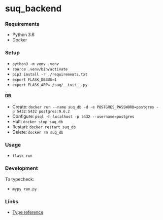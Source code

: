 # suq_backend

### Requirements

- Python 3.6
- Docker

### Setup

- `python3 -m venv .venv`
- `source .venv/bin/activate`
- `pip3 install -r ./requirements.txt`
- `export FLASK_DEBUG=1`
- `export FLASK_APP=./suq/__init__.py`

#### DB

- Create: `docker run --name suq_db -d -e POSTGRES_PASSWORD=postgres -p 5432:5432 postgres:9.6.2`
- Configure: `psql -h localhost -p 5432 --username=postgres`
- Halt: `docker stop suq_db`
- Restart: `docker restart suq_db`
- Delete: `docker rm suq_db`

### Usage

- `flask run`

### Development

To typecheck:

- `mypy run.py`

### Links

- [Type reference](https://docs.python.org/3/library/typing.html)
